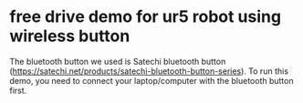 # free drive demo for ur5 robot using wireless button
The bluetooth button we used is Satechi bluetooth button (https://satechi.net/products/satechi-bluetooth-button-series). To run this demo, you need to connect your laptop/computer with the bluetooth button first.
